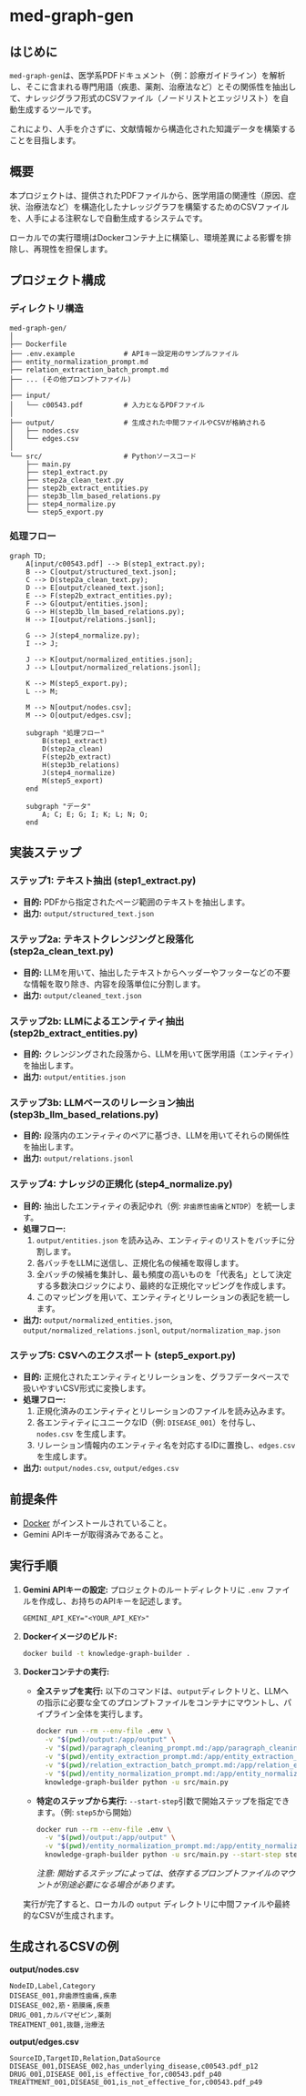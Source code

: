 # med-graph-gen

## **はじめに**

`med-graph-gen`は、医学系PDFドキュメント（例：診療ガイドライン）を解析し、そこに含まれる専門用語（疾患、薬剤、治療法など）とその関係性を抽出して、ナレッジグラフ形式のCSVファイル（ノードリストとエッジリスト）を自動生成するツールです。

これにより、人手を介さずに、文献情報から構造化された知識データを構築することを目指します。

## **概要**

本プロジェクトは、提供されたPDFファイルから、医学用語の関連性（原因、症状、治療法など）を構造化したナレッジグラフを構築するためのCSVファイルを、人手による注釈なしで自動生成するシステムです。

ローカルでの実行環境はDockerコンテナ上に構築し、環境差異による影響を排除し、再現性を担保します。

## **プロジェクト構成**

### **ディレクトリ構造**

```
med-graph-gen/
│
├── Dockerfile
├── .env.example            # APIキー設定用のサンプルファイル
├── entity_normalization_prompt.md
├── relation_extraction_batch_prompt.md
├── ... (その他プロンプトファイル)
│
├── input/
│   └── c00543.pdf          # 入力となるPDFファイル
│
├── output/                 # 生成された中間ファイルやCSVが格納される
│   ├── nodes.csv
│   └── edges.csv
│
└── src/                    # Pythonソースコード
    ├── main.py
    ├── step1_extract.py
    ├── step2a_clean_text.py
    ├── step2b_extract_entities.py
    ├── step3b_llm_based_relations.py
    ├── step4_normalize.py
    └── step5_export.py
```

### **処理フロー**

```mermaid
graph TD;
    A[input/c00543.pdf] --> B(step1_extract.py);
    B --> C[output/structured_text.json];
    C --> D(step2a_clean_text.py);
    D --> E[output/cleaned_text.json];
    E --> F(step2b_extract_entities.py);
    F --> G[output/entities.json];
    G --> H(step3b_llm_based_relations.py);
    H --> I[output/relations.jsonl];

    G --> J(step4_normalize.py);
    I --> J;

    J --> K[output/normalized_entities.json];
    J --> L[output/normalized_relations.jsonl];

    K --> M(step5_export.py);
    L --> M;

    M --> N[output/nodes.csv];
    M --> O[output/edges.csv];

    subgraph "処理フロー"
        B(step1_extract)
        D(step2a_clean)
        F(step2b_extract)
        H(step3b_relations)
        J(step4_normalize)
        M(step5_export)
    end

    subgraph "データ"
        A; C; E; G; I; K; L; N; O;
    end
```

## **実装ステップ**

### **ステップ1: テキスト抽出 (step1_extract.py)**
*   **目的:** PDFから指定されたページ範囲のテキストを抽出します。
*   **出力:** `output/structured_text.json`

### **ステップ2a: テキストクレンジングと段落化 (step2a_clean_text.py)**
*   **目的:** LLMを用いて、抽出したテキストからヘッダーやフッターなどの不要な情報を取り除き、内容を段落単位に分割します。
*   **出力:** `output/cleaned_text.json`

### **ステップ2b: LLMによるエンティティ抽出 (step2b_extract_entities.py)**
*   **目的:** クレンジングされた段落から、LLMを用いて医学用語（エンティティ）を抽出します。
*   **出力:** `output/entities.json`

### **ステップ3b: LLMベースのリレーション抽出 (step3b_llm_based_relations.py)**
*   **目的:** 段落内のエンティティのペアに基づき、LLMを用いてそれらの関係性を抽出します。
*   **出力:** `output/relations.jsonl`

### **ステップ4: ナレッジの正規化 (step4_normalize.py)**
*   **目的:** 抽出したエンティティの表記ゆれ（例: `非歯原性歯痛`と`NTDP`）を統一します。
*   **処理フロー:**
    1.  `output/entities.json` を読み込み、エンティティのリストをバッチに分割します。
    2.  各バッチをLLMに送信し、正規化名の候補を取得します。
    3.  全バッチの候補を集計し、最も頻度の高いものを「代表名」として決定する多数決ロジックにより、最終的な正規化マッピングを作成します。
    4.  このマッピングを用いて、エンティティとリレーションの表記を統一します。
*   **出力:** `output/normalized_entities.json`, `output/normalized_relations.jsonl`, `output/normalization_map.json`

### **ステップ5: CSVへのエクスポート (step5_export.py)**
*   **目的:** 正規化されたエンティティとリレーションを、グラフデータベースで扱いやすいCSV形式に変換します。
*   **処理フロー:**
    1.  正規化済みのエンティティとリレーションのファイルを読み込みます。
    2.  各エンティティにユニークなID（例: `DISEASE_001`）を付与し、`nodes.csv` を生成します。
    3.  リレーション情報内のエンティティ名を対応するIDに置換し、`edges.csv` を生成します。
*   **出力:** `output/nodes.csv`, `output/edges.csv`

## **前提条件**

*   [Docker](https://www.docker.com/) がインストールされていること。
*   Gemini APIキーが取得済みであること。

## **実行手順**

1.  **Gemini APIキーの設定:**
    プロジェクトのルートディレクトリに `.env` ファイルを作成し、お持ちのAPIキーを記述します。
    ```
    GEMINI_API_KEY="<YOUR_API_KEY>"
    ```

2.  **Dockerイメージのビルド:**
    ```bash
    docker build -t knowledge-graph-builder .
    ```

3.  **Dockerコンテナの実行:**
    *   **全ステップを実行:**
        以下のコマンドは、`output`ディレクトリと、LLMへの指示に必要な全てのプロンプトファイルをコンテナにマウントし、パイプライン全体を実行します。
        ```bash
        docker run --rm --env-file .env \
          -v "$(pwd)/output:/app/output" \
          -v "$(pwd)/paragraph_cleaning_prompt.md:/app/paragraph_cleaning_prompt.md" \
          -v "$(pwd)/entity_extraction_prompt.md:/app/entity_extraction_prompt.md" \
          -v "$(pwd)/relation_extraction_batch_prompt.md:/app/relation_extraction_batch_prompt.md" \
          -v "$(pwd)/entity_normalization_prompt.md:/app/entity_normalization_prompt.md" \
          knowledge-graph-builder python -u src/main.py
        ```

    *   **特定のステップから実行:**
        `--start-step`引数で開始ステップを指定できます。（例: `step5`から開始）
        ```bash
        docker run --rm --env-file .env \
          -v "$(pwd)/output:/app/output" \
          -v "$(pwd)/entity_normalization_prompt.md:/app/entity_normalization_prompt.md" \
          knowledge-graph-builder python -u src/main.py --start-step step5
        ```
        *注意: 開始するステップによっては、依存するプロンプトファイルのマウントが別途必要になる場合があります。*

    実行が完了すると、ローカルの `output` ディレクトリに中間ファイルや最終的なCSVが生成されます。

## **生成されるCSVの例**

**output/nodes.csv**

```csv
NodeID,Label,Category
DISEASE_001,非歯原性歯痛,疾患
DISEASE_002,筋・筋膜痛,疾患
DRUG_001,カルバマゼピン,薬剤
TREATMENT_001,抜髄,治療法
```

**output/edges.csv**

```csv
SourceID,TargetID,Relation,DataSource
DISEASE_001,DISEASE_002,has_underlying_disease,c00543.pdf_p12
DRUG_001,DISEASE_001,is_effective_for,c00543.pdf_p40
TREATTMENT_001,DISEASE_001,is_not_effective_for,c00543.pdf_p49
```
